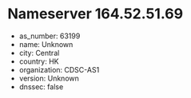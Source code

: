 # Nameserver 164.52.51.69

* as_number: 63199
* name: Unknown
* city: Central
* country: HK
* organization: CDSC-AS1
* version: Unknown
* dnssec: false
